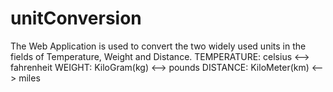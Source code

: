 # unitConversion
The Web Application is used to convert the two widely used units in the fields of Temperature, Weight and Distance.
TEMPERATURE:
    celsius <--> fahrenheit
WEIGHT:
    KiloGram(kg) <--> pounds
DISTANCE:
    KiloMeter(km) <--> miles
